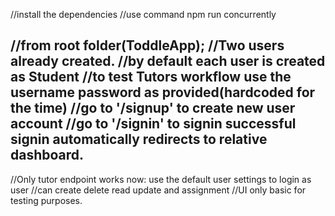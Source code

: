 //install the dependencies
//use command
npm run concurrently

//from root folder(ToddleApp);
//Two users already created.
//by default each user is created as Student
//to test Tutors workflow use the username password as provided(hardcoded for the time)
//go to '/signup' to create new user account
//go to '/signin' to signin successful signin automatically redirects to relative dashboard.
------------------------------------------
//Only tutor endpoint works now:
    use the default user settings to login as user
    //can create delete read update and assignment
    //UI only basic for testing purposes.
